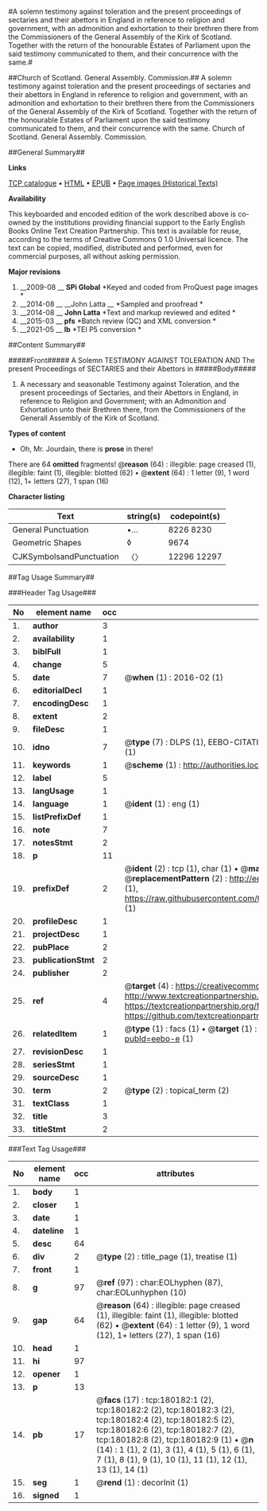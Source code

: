 #A solemn testimony against toleration and the present proceedings of sectaries and their abettors in England in reference to religion and government, with an admonition and exhortation to their brethren there from the Commissioners of the General Assembly of the Kirk of Scotland. Together with the return of the honourable Estates of Parliament upon the said testimony communicated to them, and their concurrence with the same.#

##Church of Scotland. General Assembly. Commission.##
A solemn testimony against toleration and the present proceedings of sectaries and their abettors in England in reference to religion and government, with an admonition and exhortation to their brethren there from the Commissioners of the General Assembly of the Kirk of Scotland. Together with the return of the honourable Estates of Parliament upon the said testimony communicated to them, and their concurrence with the same.
Church of Scotland. General Assembly. Commission.

##General Summary##

**Links**

[TCP catalogue](http://www.ota.ox.ac.uk/tcp/)  • 
[HTML](http://tei.it.ox.ac.uk/tcp/Texts-HTML/free/B02/B02204.html)  • 
[EPUB](http://tei.it.ox.ac.uk/tcp/Texts-EPUB/free/B02/B02204.epub) • 
[Page images (Historical Texts)](https://historicaltexts.jisc.ac.uk/eebo-53981495e)

**Availability**

This keyboarded and encoded edition of the work described above is co-owned by the
    institutions providing financial support to the Early English Books Online Text Creation
    Partnership. This text is available for reuse, according to the terms of  Creative Commons 0 1.0 Universal
    licence. The text can be copied, modified, distributed and performed, even for commercial
    purposes, all without asking permission.

**Major revisions**

1. __2009-08 __ __SPi Global__ *Keyed and coded from ProQuest page images *
1. __2014-08 __ __John Latta __ *Sampled and proofread *
1. __2014-08 __ __John Latta__ *Text and markup reviewed and edited *
1. __2015-03 __ __pfs__ *Batch review (QC) and XML conversion *
1. __2021-05 __ __lb__ *TEI P5 conversion *

##Content Summary##

#####Front#####
A Solemn TESTIMONY AGAINST TOLERATION AND The present Proceedings of SECTARIES and their Abettors in
#####Body#####

1. A necessary and seasonable Testimony against Toleration, and the present proceedings of Sectaries, and their Abettors in England, in reference to Religion and Government; with an Admonition and Exhortation unto their Brethren there, from the Commissioners of the Generall Assembly of the Kirk of Scotland.

**Types of content**

  * Oh, Mr. Jourdain, there is **prose** in there!

There are 64 **omitted** fragments! 
 @__reason__ (64) : illegible: page creased (1), illegible: faint (1), illegible: blotted (62)  •  @__extent__ (64) : 1 letter (9), 1 word (12), 1+ letters (27), 1 span (16)

**Character listing**


|Text|string(s)|codepoint(s)|
|---|---|---|
|General Punctuation|•…|8226 8230|
|Geometric Shapes|◊|9674|
|CJKSymbolsandPunctuation|〈〉|12296 12297|

##Tag Usage Summary##

###Header Tag Usage###

|No|element name|occ|attributes|
|---|---|---|---|
|1.|__author__|3||
|2.|__availability__|1||
|3.|__biblFull__|1||
|4.|__change__|5||
|5.|__date__|7| @__when__ (1) : 2016-02 (1)|
|6.|__editorialDecl__|1||
|7.|__encodingDesc__|1||
|8.|__extent__|2||
|9.|__fileDesc__|1||
|10.|__idno__|7| @__type__ (7) : DLPS (1), EEBO-CITATION (1), VID (1), EEBO-PROQUEST (1), STC (2), OCLC (1)|
|11.|__keywords__|1| @__scheme__ (1) : http://authorities.loc.gov/ (1)|
|12.|__label__|5||
|13.|__langUsage__|1||
|14.|__language__|1| @__ident__ (1) : eng (1)|
|15.|__listPrefixDef__|1||
|16.|__note__|7||
|17.|__notesStmt__|2||
|18.|__p__|11||
|19.|__prefixDef__|2| @__ident__ (2) : tcp (1), char (1)  •  @__matchPattern__ (2) : ([0-9\-]+):([0-9IVX]+) (1), (.+) (1)  •  @__replacementPattern__ (2) : http://eebo.chadwyck.com/downloadtiff?vid=$1&page=$2 (1), https://raw.githubusercontent.com/textcreationpartnership/Texts/master/tcpchars.xml#$1 (1)|
|20.|__profileDesc__|1||
|21.|__projectDesc__|1||
|22.|__pubPlace__|2||
|23.|__publicationStmt__|2||
|24.|__publisher__|2||
|25.|__ref__|4| @__target__ (4) : https://creativecommons.org/publicdomain/zero/1.0/ (1), http://www.textcreationpartnership.org/docs/. (1), https://textcreationpartnership.org/faq/#faq05 (1), https://github.com/textcreationpartnership (1)|
|26.|__relatedItem__|1| @__type__ (1) : facs (1)  •  @__target__ (1) : https://data.historicaltexts.jisc.ac.uk/view?pubId=eebo-e (1)|
|27.|__revisionDesc__|1||
|28.|__seriesStmt__|1||
|29.|__sourceDesc__|1||
|30.|__term__|2| @__type__ (2) : topical_term (2)|
|31.|__textClass__|1||
|32.|__title__|3||
|33.|__titleStmt__|2||


###Text Tag Usage###

|No|element name|occ|attributes|
|---|---|---|---|
|1.|__body__|1||
|2.|__closer__|1||
|3.|__date__|1||
|4.|__dateline__|1||
|5.|__desc__|64||
|6.|__div__|2| @__type__ (2) : title_page (1), treatise (1)|
|7.|__front__|1||
|8.|__g__|97| @__ref__ (97) : char:EOLhyphen (87), char:EOLunhyphen (10)|
|9.|__gap__|64| @__reason__ (64) : illegible: page creased (1), illegible: faint (1), illegible: blotted (62)  •  @__extent__ (64) : 1 letter (9), 1 word (12), 1+ letters (27), 1 span (16)|
|10.|__head__|1||
|11.|__hi__|97||
|12.|__opener__|1||
|13.|__p__|13||
|14.|__pb__|17| @__facs__ (17) : tcp:180182:1 (2), tcp:180182:2 (2), tcp:180182:3 (2), tcp:180182:4 (2), tcp:180182:5 (2), tcp:180182:6 (2), tcp:180182:7 (2), tcp:180182:8 (2), tcp:180182:9 (1)  •  @__n__ (14) : 1 (1), 2 (1), 3 (1), 4 (1), 5 (1), 6 (1), 7 (1), 8 (1), 9 (1), 10 (1), 11 (1), 12 (1), 13 (1), 14 (1)|
|15.|__seg__|1| @__rend__ (1) : decorInit (1)|
|16.|__signed__|1||
